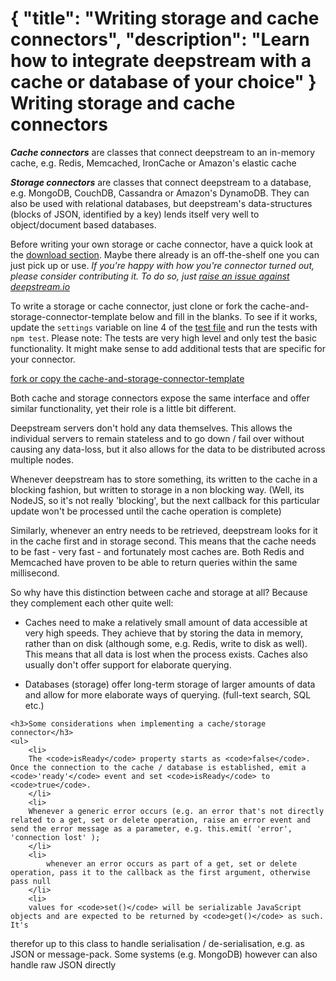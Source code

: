 {
	"title": "Writing storage and cache connectors",
	"description": "Learn how to integrate deepstream with a cache or database of your choice"
}
Writing storage and cache connectors
========================================

***Cache connectors*** are classes that connect deepstream to an in-memory cache, e.g. Redis, Memcached,
IronCache or Amazon's elastic cache

***Storage connectors*** are classes that connect deepstream to a database, e.g. MongoDB, CouchDB, Cassandra or
Amazon's DynamoDB. They can also be used with relational databases, but deepstream's data-structures (blocks
of JSON, identified by a key) lends itself very well to object/document based databases.

<div class="hint-box fa fa-gears">
	<p>Before writing your own storage or cache connector, have a quick look at the <a href="../download/">download section</a>. Maybe there already is an off-the-shelf one you can just pick up or use. <em>If you're happy with how you're connector turned out, please consider contributing it. To do so, just <a href="https://github.com/deepstreamIO/deepstream.io/issues">raise an issue against deepstream.io</a></em></p></div>

To write a storage or cache connector, just clone or fork the cache-and-storage-connector-template below and fill in the blanks. To see if it works, update the `settings` variable on line 4 of the <a href="https://github.com/deepstreamIO/deepstream.io-cache-and-storage-connector-template/blob/master/test/cache-connectorSpec.js">test file</a> and run the tests with `npm test`. Please note: The tests are very high level and only test the basic functionality. It might make sense to add additional tests that are specific for your connector.

<a class="mega" href="https://github.com/deepstreamIO/deepstream.io-cache-and-storage-connector-template"><i class="fa fa-github"></i>fork or copy the cache-and-storage-connector-template</a>

Both cache and storage connectors expose the same interface and offer similar functionality,
yet their role is a little bit different.

Deepstream servers don't hold any data themselves. This allows the individual servers to remain
stateless and to go down / fail over without causing any data-loss, but it also allows for
the data to be distributed across multiple nodes.

Whenever deepstream has to store something, its written to the cache in a blocking fashion, but written to
storage in a non blocking way. (Well, its NodeJS, so it's not really 'blocking', but the next callback for
this particular update won't be processed until the cache operation is complete)

Similarly, whenever an entry needs to be retrieved, deepstream looks for it in the cache first and in storage
second. This means that the cache needs to be fast - very fast - and fortunately most caches are. Both Redis and Memcached
have proven to be able to return queries within the same millisecond.

So why have this distinction between cache and storage at all? Because they complement each other quite well:

- Caches need to make a relatively small amount of data accessible at very high speeds. They achieve that by storing
  the data in memory, rather than on disk (although some, e.g. Redis, write to disk as well). This means that
  all data is lost when the process exists. Caches also usually don't offer support for elaborate querying.

- Databases (storage) offer long-term storage of larger amounts of data and allow for more elaborate ways of querying.
  (full-text search, SQL etc.)

<div class="hint-box fa fa-lightbulb-o">

	<h3>Some considerations when implementing a cache/storage connector</h3>
	<ul>
		<li>
		The <code>isReady</code> property starts as <code>false</code>. Once the connection to the cache / database is established, emit a <code>'ready'</code> event and set <code>isReady</code> to <code>true</code>.
		</li>
		<li>
		Whenever a generic error occurs (e.g. an error that's not directly related to a get, set or delete operation, raise an error event and send the error message as a parameter, e.g. this.emit( 'error', 'connection lost' );
  		</li>
  		<li>
			whenever an error occurs as part of a get, set or delete operation, pass it to the callback as the first argument, otherwise pass null
  		</li>
  		<li>
		values for <code>set()</code> will be serializable JavaScript objects and are expected to be returned by <code>get()</code> as such. It's
  therefor up to this class to handle serialisation / de-serialisation, e.g. as JSON or message-pack. Some systems (e.g. MongoDB) however can also handle raw JSON directly
  		</li>
  	</ul>
</div>
